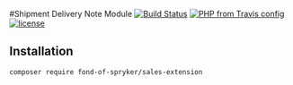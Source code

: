 #Shipment Delivery Note Module
[![Build Status](https://travis-ci.org/fond-of/spryker-sales-extension-api.svg?branch=master)](https://travis-ci.org/fond-of/spryker-sales-extension-api)
[![PHP from Travis config](https://img.shields.io/travis/php-v/symfony/symfony.svg)](https://php.net/)
[![license](https://img.shields.io/github/license/mashape/apistatus.svg)](https://packagist.org/packages/fond-of-spryker/sales-extension-api)

## Installation

```
composer require fond-of-spryker/sales-extension
```